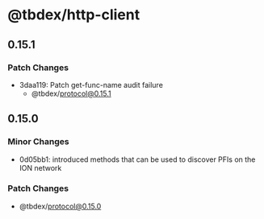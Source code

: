 # @tbdex/http-client

## 0.15.1

### Patch Changes

- 3daa119: Patch get-func-name audit failure
  - @tbdex/protocol@0.15.1

## 0.15.0

### Minor Changes

- 0d05bb1: introduced methods that can be used to discover PFIs on the ION network

### Patch Changes

- @tbdex/protocol@0.15.0
